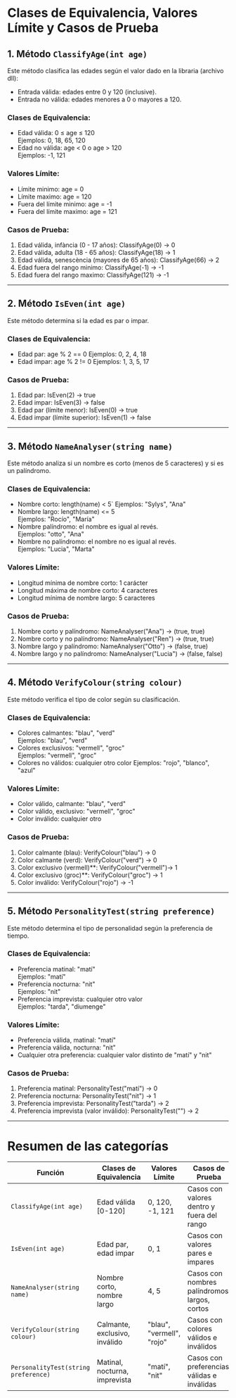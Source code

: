 # Clases de Equivalencia, Valores Límite y Casos de Prueba

## 1. **Método `ClassifyAge(int age)`**

Este método clasifica las edades según el valor dado en la libraria (archivo dll):
- Entrada válida: edades entre 0 y 120 (inclusive).
- Entrada no válida: edades menores a 0 o mayores a 120.

### Clases de Equivalencia:
- Edad válida: 0 ≤ age ≤ 120  
  Ejemplos: 0, 18, 65, 120
- Edad no válida: age < 0 o age > 120  
  Ejemplos: -1, 121

### Valores Límite:
- Límite minimo: age = 0
- Límite maximo: age = 120
- Fuera del límite minimo: age = -1
- Fuera del límite maximo: age = 121

### Casos de Prueba:
1. Edad válida, infància (0 - 17 años): ClassifyAge(0) → 0
2. Edad válida, adulta (18 - 65 años): ClassifyAge(18) → 1
3. Edad válida, senescència (mayores de 65 años): ClassifyAge(66) → 2
4. Edad fuera del rango minimo: ClassifyAge(-1) → -1
5. Edad fuera del rango maximo: ClassifyAge(121) → -1

---

## 2. **Método `IsEven(int age)`**

Este método determina si la edad es par o impar.

### Clases de Equivalencia:
- Edad par: age % 2 == 0
  Ejemplos: 0, 2, 4, 18
- Edad impar: age % 2 != 0 
  Ejemplos: 1, 3, 5, 17


### Casos de Prueba:
1. Edad par: IsEven(2) → true
2. Edad impar: IsEven(3) → false
3. Edad par (límite menor): IsEven(0) → true
4. Edad impar (límite superior): IsEven(1) → false

---

## 3. **Método `NameAnalyser(string name)`**

Este método analiza si un nombre es corto (menos de 5 caracteres) y si es un palíndromo.

### Clases de Equivalencia:
- Nombre corto: length(name) < 5`
  Ejemplos: "Sylys", "Ana"
- Nombre largo: length(name) <= 5  
  Ejemplos: "Rocío", "María"
- Nombre palíndromo: el nombre es igual al revés.  
  Ejemplos: "otto", "Ana"
- Nombre no palíndromo: el nombre no es igual al revés.  
  Ejemplos: "Lucia", "Marta"

### Valores Límite:
- Longitud mínima de nombre corto: 1 carácter
- Longitud máxima de nombre corto: 4 caracteres
- Longitud mínima de nombre largo: 5 caracteres

### Casos de Prueba:
1. Nombre corto y palíndromo: NameAnalyser("Ana") → (true, true)
2. Nombre corto y no palíndromo: NameAnalyser("Ren") → (true, true)
3. Nombre largo y palíndromo: NameAnalyser("Otto") → (false, true)
4. Nombre largo y no palíndromo: NameAnalyser("Lucia") → (false, false)

---

## 4. **Método `VerifyColour(string colour)`**

Este método verifica el tipo de color según su clasificación.

### Clases de Equivalencia:
- Colores calmantes: "blau", "verd"  
  Ejemplos: "blau", "verd"
- Colores exclusivos: "vermell", "groc"  
  Ejemplos: "vermell", "groc"
- Colores no válidos: cualquier otro color 
  Ejemplos: "rojo", "blanco", "azul"

### Valores Límite:
- Color válido, calmante: "blau", "verd"
- Color válido, exclusivo: "vermell", "groc"
- Color inválido: cualquier otro

### Casos de Prueba:
1. Color calmante (blau): VerifyColour("blau") → 0
2. Color calmante (verd): VerifyColour("verd") → 0
3. Color exclusivo (vermell)**: VerifyColour("vermell")→ 1
4. Color exclusivo (groc)**: VerifyColour("groc") → 1
5. Color inválido: VerifyColour("rojo") → -1

---

## 5. **Método `PersonalityTest(string preference)`**

Este método determina el tipo de personalidad según la preferencia de tiempo.

### Clases de Equivalencia:
- Preferencia matinal: "matí"  
  Ejemplos: "matí"
- Preferencia nocturna: "nit"  
  Ejemplos: "nit"
- Preferencia imprevista: cualquier otro valor  
  Ejemplos: "tarda", "diumenge"

### Valores Límite:
- Preferencia válida, matinal: "matí"
- Preferencia válida, nocturna: "nit"
- Cualquier otra preferencia: cualquier valor distinto de "matí" y "nit"

### Casos de Prueba:
1. Preferencia matinal: PersonalityTest("matí") → 0
2. Preferencia nocturna: PersonalityTest("nit") → 1
3. Preferencia imprevista: PersonalityTest("tarda") → 2
4. Preferencia imprevista (valor inválido): PersonalityTest("") → 2

---

# Resumen de las categorías

| **Función**                  | **Clases de Equivalencia**   | **Valores Límite**       | **Casos de Prueba**                    |
|------------------------------|------------------------------|--------------------------|----------------------------------------|
| `ClassifyAge(int age)`        | Edad válida [0-120]           | 0, 120, -1, 121           | Casos con valores dentro y fuera del rango |
| `IsEven(int age)`             | Edad par, edad impar          | 0, 1                     | Casos con valores pares e impares |
| `NameAnalyser(string name)`   | Nombre corto, nombre largo    | 4, 5                     | Casos con nombres palíndromos, largos, cortos |
| `VerifyColour(string colour)` | Calmante, exclusivo, inválido | "blau", "vermell", "rojo" | Casos con colores válidos e inválidos |
| `PersonalityTest(string preference)` | Matinal, nocturna, imprevista | "matí", "nit"              | Casos con preferencias válidas e inválidas |